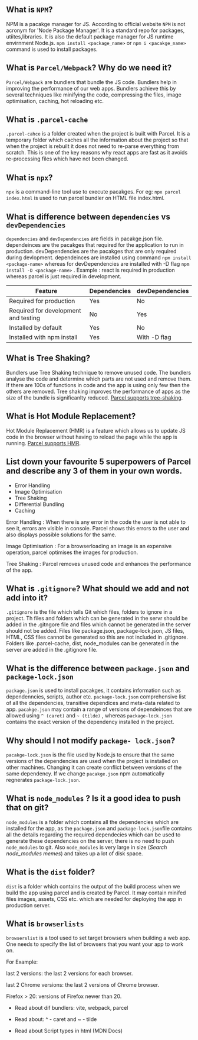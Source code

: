 ## What is `NPM`?

NPM is a pacakge manager for JS. According to official website `NPM` is not acronym for 'Node Package Manager'. It is a standard repo for packages, utiites,libraries. It is also the default package manager for JS runtime envirnment Node.js. `npm install <package_name>` or `npm i <pacakge_name>` command is used to install packages.

## What is `Parcel/Webpack`? Why do we need it?

`Parcel/Webpack` are bundlers that bundle the JS code. Bundlers help in improving the performance of our web apps. Bundlers achieve this by several techniques like minifying the code, compressing the files, image optimisation, caching, hot reloading etc.

## What is `.parcel-cache`

`.parcel-cahce` is a folder created when the project is built with Parcel. It is a temporary folder which caches all the information about the project so that when the project is rebuilt it does not need to re-parse everything from scratch. This is one of the key reasons why react apps are fast as it avoids re-processing files which have not been changed.

## What is `npx`?

`npx` is a command-line tool use to execute pacakges. For eg: `npx parcel index.html` is used to run parcel bundler on HTML file index.html.

## What is difference between `dependencies` vs `devDependencies`

`dependencies` and `devDependencies` are fields in pacakge.json file. dependeinces are the pacakges that required for the application to run in production. devDependencies are the pacakges that are only required during devlopment.
dependeinces are installed using command `npm install <package-name>` whereas for devDependencies are installed with -D flag `npm install -D <package-name>` .
Example : react is required in production whereas parcel is just required in development.

| Feature  | Dependencies | devDependencies |
| ------------------------------------ | ------------ | --------------- |
| Required for production  | Yes  | No  |
| Required for development and testing | No   | Yes |
| Installed by default | Yes  | No  |
| Installed with npm install   | Yes  | With -D flag|

## What is Tree Shaking?

Bundlers use Tree Shaking technique to remove unused code. The bundlers analyse the code and determine which parts are not used and remove them. If there are 100s of functions in code and the app is using only few then the others are removed. Tree shaking improves the performance of apps as the size of the bundle is significanlty reduced. [Parcel supports tree-shaking](https://parceljs.org/).

## What is Hot Module Replacement?

Hot Module Replacement (HMR) is a feature which allows us to update JS code in the browser without having to reload the page while the app is running. [Parcel supports HMR](https://parceljs.org/).

## List down your favourite 5 superpowers of Parcel and describe any 3 of them in your own words.

- Error Handling
- Image Optimisation
- Tree Shaking
- Differential Bundling
- Caching

Error Handling : When there is any error in the code the user is not able to see it, errors are visible in console. Parcel shows this errors to the user and also displays possible solutions for the same.

Image Optimisation : For a browserloading an image is an expensive operation, parcel optimises the images for production.

Tree Shaking : Parcel removes unused code and enhances the performance of the app.

## What is `.gitignore`? What should we add and not add into it?

`.gitignore` is the file which tells Git which files, folders to ignore in a project. Th files and folders which can be generated in the servr should be added in the .gitngore file and files which cannot be generated in the server should not be added. Files like package.json, package-lock.json, JS files, HTML, CSS files cannot be generated so this are not included in .gitignore. Folders like .parcel-cache, dist, node_modules can be generated in the server are added in the .gitignore file.

## What is the difference between `package.json` and `package-lock.json `

`package.json` is used to install pacakges, it contains information such as dependenncies, scripts, author etc. `package-lock.json` comprehensive list of all the dependencies, transitive dependices and meta-data related to app. `pacakge.json` may contain a range of versions of dependeinces that are allowed using `^ (caret)` and `~ (tilde)` , whereas `package-lock.json` contains the exact version of the dependency installed in the project.

## Why should I not modify `package- lock.json`?

`pacakge-lock.json` is the file used by Node.js to ensure that the same versions of the dependencies are used when the project is installed on other machines. Changing it can create conflict between versions of the same dependency. If we change `pacakge.json` npm automatically regnerates `package-lock.json`.

## What is `node_modules` ? Is it a good idea to push that on git?

`node_modules` is a folder which contains all the dependencies which are installed for the app, as the `package.json` and `package-lock.json`file contains all the details regarding the required dependecies which can be used to generate these dependencies on the server, there is no need to push `node_modules` to git. Also `node_modules` is very large in size (_Search node_modules memes_) and takes up a lot of disk space.

## What is the `dist` folder?

`dist` is a folder which contains the output of the build process when we build the app using parcel and is created by Parcel. It may contain minifed files images, assets, CSS etc. which are needed for deploying the app in production server.

## What is `browserlists`

`browserslist` is a tool used to set target browsers when building a web app. One needs to specify the list of browsers that you want your app to work on.

 For Example:

last 2 versions: the last 2 versions for each browser.

last 2 Chrome versions: the last 2 versions of Chrome browser.

Firefox > 20: versions of Firefox newer than 20.

- Read about dif bundlers: vite, webpack, parcel

- Read about: ^ - caret and ~ - tilde

- Read about Script types in html (MDN Docs)

